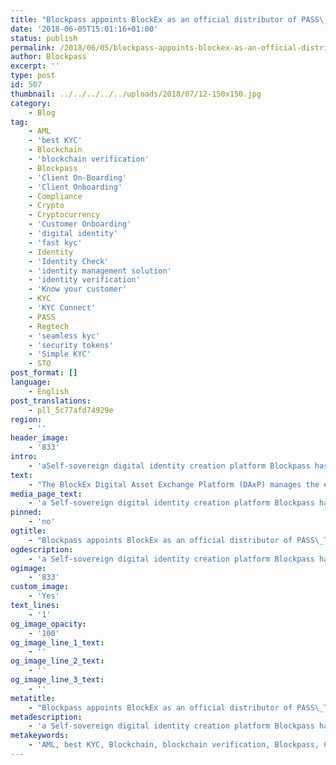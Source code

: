 ```yaml
---
title: "Blockpass appoints BlockEx as an official distributor of PASS\_Token"
date: '2018-06-05T15:01:16+01:00'
status: publish
permalink: /2018/06/05/blockpass-appoints-blockex-as-an-official-distributor-of-pass-token
author: Blockpass
excerpt: ''
type: post
id: 507
thumbnail: ../../../../../uploads/2018/07/12-150x150.jpg
category:
    - Blog
tag:
    - AML
    - 'best KYC'
    - Blockchain
    - 'blockchain verification'
    - Blockpass
    - 'Client On-Boarding'
    - 'Client Onboarding'
    - Compliance
    - Crypto
    - Cryptocurrency
    - 'Customer Onboarding'
    - 'digital identity'
    - 'fast kyc'
    - Identity
    - 'Identity Check'
    - 'identity management solution'
    - 'identity verification'
    - 'Know your customer'
    - KYC
    - 'KYC Connect'
    - PASS
    - Regtech
    - 'seamless kyc'
    - 'security tokens'
    - 'Simple KYC'
    - STO
post_format: []
language:
    - English
post_translations:
    - pll_5c77afd74929e
region:
    - ''
header_image:
    - '833'
intro:
    - 'aSelf-sovereign digital identity creation platform Blockpass has announced plans to partner with token-issuing platform and exchange BlockEx as an official distributor of the much-anticipated PASS Token, which will be released on May 31st of this year.'
text:
    - "The BlockEx Digital Asset Exchange Platform (DAxP) manages the entire lifecycle of blockchain based digital assets, including origination, issuance, exchange, settlement and redemption. The DAxP includes a digital asset creation tool, exchange, clearing, settlement, registry and Brokerage Software.\r\n\r\nBlockpass is a blockchain-based identity verification application that supports user-centric digital identity creation facilitating seamless and cost-effective access to regulated blockchain services and connected devices. The fully-functioning Blockpass application supports both iOS and Android and allows users to have complete control over their identity data, allowing for greater security, protection, and user data independence. For businesses, Blockpass offers a comprehensive identity verification portal for quick and easy user onboarding.\r\n\r\nPASS Tokens, due to be released on May 31st, enable Blockpass to offer shared regulatory compliance services for humans, companies, objects and devices. PASS Tokens will be released in a world-first Token Distribution Event, supported by a list of distributors which now includes BlockEx. Contributors will be able to purchase PASS tokens through Blockpass’ official distributor network using the Blockpass app and a newly verified identity.<em>\_</em>\r\n\r\n<em>“We’re very enthusiastic about this new partnership with BlockEx as distributor of the PASS token, but also as an opportunity to expand the Blockpass user base,” said Blockpass CEO Adam Vaziri. “This is one more step in growing our shared compliance and regulatory ecosystem.”</em>\r\n\r\n<em>According to BlockEx CEO, Adam Leonard, “Becoming a distributor of the PASS token means we are supporting a more compliant regulated token ecosystem. It gives us the opportunity to grow and evolve with the changing landscape of the blockchain economy.”</em>\r\n\r\nBlockpass has announced a number of different partnerships lately, including Holdex, Myki, and Infinito Wallet. In addition, in April of this year, Blockpass announced the creation of the Blockpass Identity Lab — a pioneering research lab which will explore ways in which blockchain technology can protect personal data from online scammers and hackers."
media_page_text:
    - 'a Self-sovereign digital identity creation platform Blockpass has announced plans to partner with token-issuing platform and exchange BlockEx ...'
pinned:
    - 'no'
ogtitle:
    - "Blockpass appoints BlockEx as an official distributor of PASS\_Token"
ogdescription:
    - 'a Self-sovereign digital identity creation platform Blockpass has announced plans to partner with token-issuing platform and exchange BlockEx ...'
ogimage:
    - '833'
custom_image:
    - 'Yes'
text_lines:
    - '1'
og_image_opacity:
    - '100'
og_image_line_1_text:
    - ''
og_image_line_2_text:
    - ''
og_image_line_3_text:
    - ''
metatitle:
    - "Blockpass appoints BlockEx as an official distributor of PASS\_Token"
metadescription:
    - 'a Self-sovereign digital identity creation platform Blockpass has announced plans to partner with token-issuing platform and exchange BlockEx ...'
metakeywords:
    - 'AML, best KYC, Blockchain, blockchain verification, Blockpass, Client On-Boarding, Client Onboarding, Compliance, Crypto, Cryptocurrency, Customer Onboarding, digital identity, fast kyc, Identity, Identity Check, identity management solution, identity verification, Know your customer, KYC, KYC Connect, PASS, Regtech, seamless kyc, security tokens, Simple KYC, STO'
---
```

<!DOCTYPE html PUBLIC "-//W3C//DTD HTML 4.0 Transitional//EN" "http://www.w3.org/TR/REC-html40/loose.dtd">
<?xml encoding="UTF-8">
